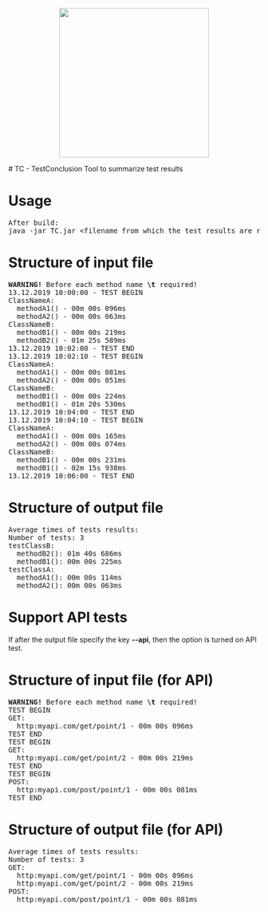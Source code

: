 <p align="center"> 
<img src="https://user-images.githubusercontent.com/43209824/76286292-78b32900-62ed-11ea-82c9-b73e277d4880.png"
     width="300" height="300">
</p>
# TC - TestConclusion
Tool to summarize test results 

# Usage
<pre>
After build:
java -jar TC.jar &lt;filename_from_which_the_test_results_are_read&gt; &lt;filename_in_which_the_result_summarize_is_written&gt; <i>Optional Third Parameter</i> --api
</pre>

# Structure of input file
<pre>
<b>WARNING!</b> Before each method name <b>\t</b> required!
13.12.2019 10:00:00 - TEST BEGIN
ClassNameA:
  methodA1() - 00m 00s 096ms
  methodA2() - 00m 00s 063ms
ClassNameB:
  methodB1() - 00m 00s 219ms
  methodB2() - 01m 25s 589ms
13.12.2019 10:02:00 - TEST END
13.12.2019 10:02:10 - TEST BEGIN
ClassNameA:
  methodA1() - 00m 00s 081ms
  methodA2() - 00m 00s 051ms
ClassNameB:
  methodB1() - 00m 00s 224ms
  methodB1() - 01m 20s 530ms
13.12.2019 10:04:00 - TEST END
13.12.2019 10:04:10 - TEST BEGIN
ClassNameA:
  methodA1() - 00m 00s 165ms
  methodA2() - 00m 00s 074ms
ClassNameB:
  methodB1() - 00m 00s 231ms
  methodB1() - 02m 15s 938ms
13.12.2019 10:06:00 - TEST END
</pre>

# Structure of output file
<pre>
Average times of tests results:
Number of tests: 3
testClassB:
  methodB2(): 01m 40s 686ms
  methodB1(): 00m 00s 225ms
testClassA:
  methodA1(): 00m 00s 114ms
  methodA2(): 00m 00s 063ms
</pre>

# Support API tests
If after the output file specify the key <b>--api</b>, then the option is turned on API test.

# Structure of input file (for API)
<pre>
<b>WARNING!</b> Before each method name <b>\t</b> required!
TEST BEGIN
GET:
  http:myapi.com/get/point/1 - 00m 00s 096ms
TEST END
TEST BEGIN
GET:
  http:myapi.com/get/point/2 - 00m 00s 219ms
TEST END
TEST BEGIN
POST:
  http:myapi.com/post/point/1 - 00m 00s 081ms
TEST END
</pre>

# Structure of output file (for API)
<pre>
Average times of tests results:
Number of tests: 3
GET:
  http:myapi.com/get/point/1 - 00m 00s 096ms
  http:myapi.com/get/point/2 - 00m 00s 219ms
POST:
  http:myapi.com/post/point/1 - 00m 00s 081ms
</pre>

